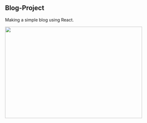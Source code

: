 ## Blog-Project
Making a simple blog using React.

<img src= "https://user-images.githubusercontent.com/72038638/168699905-ed3a228f-30c8-4383-a5f1-58f381eb0fe1.png" width = "450" height = "300">

